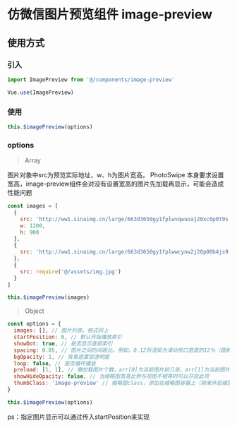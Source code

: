 # 仿微信图片预览组件 image-preview

## 使用方式

### 引入

```javascript
import ImagePreview from '@/components/image-preview'

Vue.use(ImagePreview)
```

### 使用

```javascript
this.$imagePreview(options)
```

### options

> Array

图片对象中src为预览实际地址，w、h为图片宽高。
PhotoSwipe 本身要求设置宽高，image-preview组件会对没有设置宽高的图片先加载再显示，可能会造成性能问题

```javascript
const images = [
  {
    src: 'http://ww1.sinaimg.cn/large/663d3650gy1fplwvqwuoaj20xc0p0t9s.jpg',
    w: 1200,
    h: 900
  },
  {
    src: 'http://ww1.sinaimg.cn/large/663d3650gy1fplwwcynw2j20p00b4js9.jpg'
  },
  {
    src: require('@/assets/img.jpg')
  }
]

this.$imagePreview(images)
```

> Object

```javascript
const options = {
  images: [], // 图片列表，格式同上
  startPosition: 0, // 默认开始播放索引
  showDot: true, // 是否显示底部索引
  spacing: 0.05, // 图片之间的间距比。例如，0.12将渲染为滑动视口宽度的12％（圆角）
  bgOpacity: 1, // 背景遮罩层透明度
  loop: false, // 是否循环播放
  preload: [1, 1], // 懒加载图片个数，arr[0]为当前图片前几张，arr[1]为当前图片后几张
  showHideOpacity: false, // 当缩略图宽高比例与视图不相等时可以开启此项
  thumbClass: 'image-preview' // 缩略图class，添加在缩略图容器上（用来开启缩放动画）
}

this.$imagePreview(options)
```
ps：指定图片显示可以通过传入startPosition来实现
